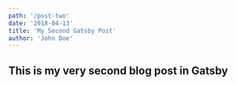 ```yaml
---
path: '/post-two'
date: '2018-04-13'
title: 'My Second Gatsby Post'
author: 'John Doe'
---
```


## This is my very **second blog** post in Gatsby